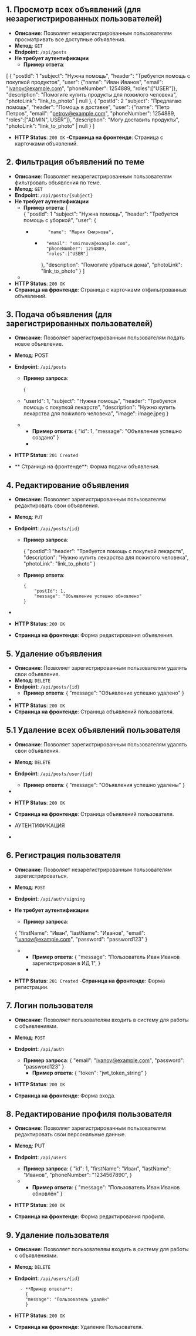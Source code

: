 ## 1. Просмотр всех объявлений (для незарегистрированных пользователей)

- **Описание**: Позволяет незарегистрированным пользователям просматривать все доступные объявления.
- **Метод**: `GET`
- **Endpoint**: `/api/posts`
- **Не требует аутентификации**
  - **Пример ответа**:

[
{
"postId": 1
"subject": "Нужна помощь",
"header": "Требуется помощь с покупкой продуктов",
"user": {"name": "Иван Иванов", "email": "ivanov@example.com", "phoneNumber": 1254889, "roles":["USER"]},
"description": "Помогите купить продукты для пожилого человека",
"photoLink": "link_to_photo" | null
},
{
"postId": 2
"subject": "Предлагаю помощь",
"header": "Помощь в доставке",
"user": {"name": "Петр Петров", "email": "petrov@example.com", "phoneNumber": 1254889, "roles":["ADMIN", USER"]},
"description": "Могу доставить продукты",
"photoLink": "link_to_photo" | null
}
]

- **HTTP Status**: `200 OK` -**Страница на фронтенде**: Страница с карточками объявлений.

## 2. Фильтрация объявлений по теме

- **Описание**: Позволяет незарегистрированным пользователям фильтровать объявления по теме.
- **Метод**: `GET`
- **Endpoint**: `/api/posts/{subject}`
- **Не требует аутентификации**
  - **Пример ответа**:
    [  
    {
    "postId": 1
    "subject": "Нужна помощь",
    "header": "Требуется помощь с уборкой",
    "user": {
    -           "name": "Мария Смирнова",
      -       "email": "smirnova@example.com",
              "phoneNumber": 1254889,
              "roles":["USER"]
        },
        "description": "Помогите убраться дома",
        "photoLink": "link_to_photo"
        }
        ]
  -
- **HTTP Status**: `200 OK`
- **Страница на фронтенде**: Страница с карточками отфильтрованных объявлений.

## 3. Подача объявления (для зарегистрированных пользователей)

- **Описание**: Позволяет зарегистрированным пользователям подать новое объявление.
- **Метод**: POST
- **Endpoint**: `/api/posts`

  - **Пример запроса**:

    {

  - "userId": 1,
    "subject": "Нужна помощь",
    "header": "Требуется помощь с покупкой лекарств",
    "description": "Нужно купить лекарства для пожилого человека",
    "image": image.jpeg
    }
  - - **Пример ответа**:
      {
      "id": 1,
      "message": "Объявление успешно создано"
      }
    -

- **HTTP Status**: `201 Created`
- ** Страница на фронтенде**: Форма подачи объявления.

## 4. Редактирование объявления

- **Описание**: Позволяет зарегистрированным пользователям редактировать свои объявления.
- **Метод**: `PUT`
- **Endpoint**: `/api/posts/{id}`

  - **Пример запроса**:

    {
    "postId":1
    "header": "Требуется помощь с покупкой лекарств",
    "description": "Нужно купить лекарства для пожилого человека",
    "photoLink": "link_to_photo"
    }

  - **Пример ответа**:

        {
            "postId": 1,
            "message": "Объявление успешно обновлено"
        }

-
- **HTTP Status**: `200 OK`
- **Страница на фронтенде**: Форма редактирования объявления.

## 5. Удаление объявления

- **Описание**: Позволяет зарегистрированным пользователям удалять свои объявления.
- **Метод**: `DELETE`
- **Endpoint**: `/api/posts/{id}`
  - **Пример ответа**:
    {
    "message": "Объявление успешно удалено"
    }
-
- **HTTP Status**: `200 OK`
- **Страница на фронтенде**: Страница объявлений пользователя.

## 5.1 Удаление всех объявлений пользователя

- **Описание**: Позволяет зарегистрированным пользователям удалять свои объявления.
- **Метод**: `DELETE`
- **Endpoint**: `/api/posts/user/{id}`
  - **Пример ответа**:
    {
    "message": "Объявления успешно удалены"
    }
-
- **HTTP Status**: `200 OK`
- **Страница на фронтенде**: Страница объявлений пользователя.

- АУТЕНТИФИКАЦИЯ
-

## 6. Регистрация пользователя

- **Описание**: Позволяет незарегистрированным пользователям зарегистрироваться.
- **Метод**: `POST`
- **Endpoint**: `/api/auth/signing`
- **Не требует аутентификации**

  - **Пример запроса**:

  {
  "firstName": "Иван",
  "lastName": "Иванов",
  "email": "ivanov@example.com",
  "password": "password123"
  }

  - - **Пример ответа**:
      {
      "message": "Пользователь Иван Иванов зарегистрирован в ИД 1",
      }
    -

- **HTTP Status**: `201 Created` -**Страница на фронтенде**: Форма регистрации.

## 7. Логин пользователя

- **Описание**: Позволяет пользователям входить в систему для работы с объявлениями.
- **Метод**: `POST`
- **Endpoint**: `/api/auth`

  - **Пример запроса**:
    {
    "email": "ivanov@example.com",
    "password": "password123"
    }
    - **Пример ответа**:
      {
      "token": "jwt_token_string"
      }

- **HTTP Status**: `200 OK`
- **Страница на фронтенде**: Форма входа.

## 8. Редактирование профиля пользователя

- **Описание**: Позволяет зарегистрированным пользователям редактировать свои персональные данные.
- **Метод**: PUT
- **Endpoint**: `/api/users`

  - **Пример запроса**:
    {
    "id": 1,
    "firstName": "Иван",
    "lastName": "Иванов",
    "phoneNumber": "1234567890",
    }
  - - **Пример ответа**:
      {
      "message": "Пользователь Иван Иванов обновлён"
      }

- **HTTP Status**: `200 OK`
- **Страница на фронтенде**: Форма редактирования профиля.

## 9. Удаление пользователя

- **Описание**: Позволяет пользователям входить в систему для работы с объявлениями.
- **Метод**: `DELETE`
- **Endpoint**: `/api/users/{id}`

        - **Пример ответа**:
          {
          "message": "Пользователь удалён"
          }

- **HTTP Status**: `200 OK`
- **Страница на фронтенде**: Удаление Пользователя.

